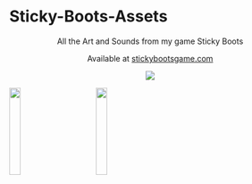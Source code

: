 # Sticky-Boots-Assets

<p align="center">All the Art and Sounds from my game Sticky Boots</p>

<p align="center"> Available at <a href="https://stickybootsgame.com">stickybootsgame.com</a> </p>

<p align="center">
  <img src="http://www.stickybootsgame.com/images/sb-mask.png">
</p>


<p align="center">

<a href="https://itunes.apple.com/us/app/sticky-boots/id1150936919?ls=1&mt=8"><img style="width:20%; padding-right:50px;" src="http://www.stickybootsgame.com/images/appstore.png"></a> <a href="https://play.google.com/store/apps/details?id=com.stickybootsgame.StickyBoots" style="width:20%;" ><img style="width:20%;" src="http://www.stickybootsgame.com/images/googleplay.png"></a> </p> 
